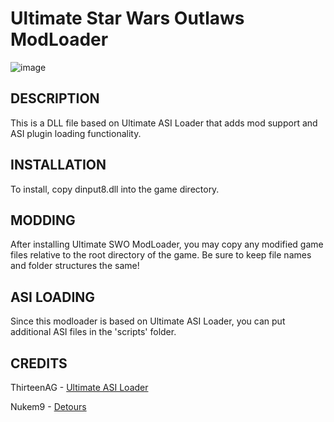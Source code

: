 # Ultimate Star Wars Outlaws ModLoader

![image](https://store.ubisoft.com/on/demandware.static/-/Sites-masterCatalog/default/dw23f30fd8/images/pdpbanner/645ba713a9ce0448bffa4c12-bg.jpg)

## DESCRIPTION

This is a DLL file based on Ultimate ASI Loader that adds mod support and ASI plugin loading functionality.

## INSTALLATION

To install, copy dinput8.dll into the game directory.

## MODDING

After installing Ultimate SWO ModLoader, you may copy any modified game files relative to the root directory of the game. Be sure to keep file names and folder structures the same!

## ASI LOADING

Since this modloader is based on Ultimate ASI Loader, you can put additional ASI files in the 'scripts' folder.

## CREDITS

ThirteenAG - [Ultimate ASI Loader](https://github.com/ThirteenAG/Ultimate-ASI-Loader)

Nukem9 - [Detours](https://github.com/Nukem9/detours)